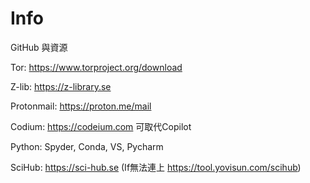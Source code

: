 # Info
GitHub 與資源

Tor: https://www.torproject.org/download

Z-lib: https://z-library.se

Protonmail: https://proton.me/mail

Codium:  https://codeium.com
可取代Copilot

Python: Spyder, Conda, VS, Pycharm

SciHub: https://sci-hub.se
(If無法連上 https://tool.yovisun.com/scihub)
